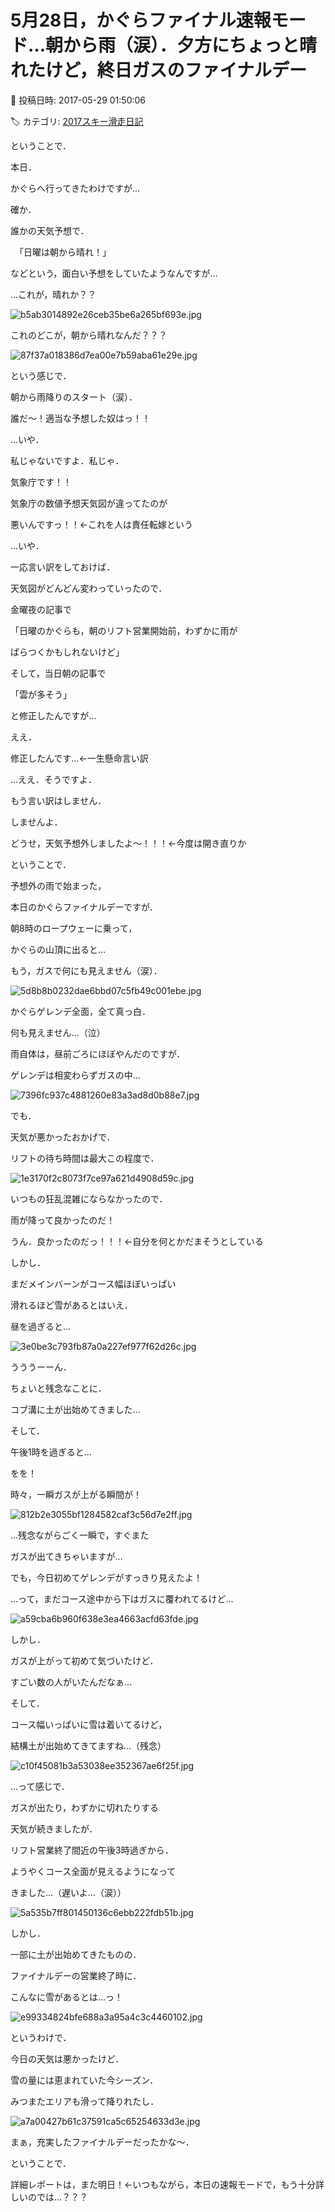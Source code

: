 # 5月28日，かぐらファイナル速報モード…朝から雨（涙）．夕方にちょっと晴れたけど，終日ガスのファイナルデー

📅 投稿日時: 2017-05-29 01:50:06

🏷️ カテゴリ: [2017スキー滑走日記](c7d777cecfc91bdf0fa464ad62c6d49ab.md)

ということで．


本日．


かぐらへ行ってきたわけですが…





確か．


誰かの天気予想で．


　「日曜は朝から晴れ！」


などという，面白い予想をしていたようなんですが…





…これが，晴れか？？




![b5ab3014892e26ceb35be6a265bf693e.jpg](images/b5ab3014892e26ceb35be6a265bf693e.jpg)




これのどこが，朝から晴れなんだ？？？




![87f37a018386d7ea00e7b59aba61e29e.jpg](images/87f37a018386d7ea00e7b59aba61e29e.jpg)




という感じで．


朝から雨降りのスタート（涙）．





誰だ～！適当な予想した奴はっ！！


…いや．


私じゃないですよ．私じゃ．


気象庁です！！


気象庁の数値予想天気図が違ってたのが


悪いんですっ！！←これを人は責任転嫁という





…いや．


一応言い訳をしておけば．


天気図がどんどん変わっていったので．


金曜夜の記事で


「日曜のかぐらも，朝のリフト営業開始前，わずかに雨が


ぱらつくかもしれないけど」


そして，当日朝の記事で


「雲が多そう」


と修正したんですが…


ええ．


修正したんです…←一生懸命言い訳





…ええ．そうですよ．


もう言い訳はしません．


しませんよ．


どうせ，天気予想外しましたよ～！！！←今度は開き直りか





ということで．


予想外の雨で始まった，


本日のかぐらファイナルデーですが．





朝8時のロープウェーに乗って，


かぐらの山頂に出ると…


もう，ガスで何にも見えません（涙）．




![5d8b8b0232dae6bbd07c5fb49c001ebe.jpg](images/5d8b8b0232dae6bbd07c5fb49c001ebe.jpg)




かぐらゲレンデ全面，全て真っ白．


何も見えません…（泣）





雨自体は，昼前ごろにほぼやんだのですが．


ゲレンデは相変わらずガスの中…




![7396fc937c4881260e83a3ad8d0b88e7.jpg](images/7396fc937c4881260e83a3ad8d0b88e7.jpg)







でも．


天気が悪かったおかげで．


リフトの待ち時間は最大この程度で．




![1e3170f2c8073f7ce97a621d4908d59c.jpg](images/1e3170f2c8073f7ce97a621d4908d59c.jpg)




いつもの狂乱混雑にならなかったので．


雨が降って良かったのだ！


うん．良かったのだっ！！！←自分を何とかだまそうとしている





しかし．


まだメインバーンがコース幅ほぼいっぱい


滑れるほど雪があるとはいえ．


昼を過ぎると…




![3e0be3c793fb87a0a227ef977f62d26c.jpg](images/3e0be3c793fb87a0a227ef977f62d26c.jpg)




うううーーん．


ちょいと残念なことに．


コブ溝に土が出始めてきました…





そして．


午後1時を過ぎると…


をを！


時々，一瞬ガスが上がる瞬間が！




![812b2e3055bf1284582caf3c56d7e2ff.jpg](images/812b2e3055bf1284582caf3c56d7e2ff.jpg)




…残念ながらごく一瞬で，すぐまた


ガスが出てきちゃいますが…





でも，今日初めてゲレンデがすっきり見えたよ！


…って，まだコース途中から下はガスに覆われてるけど…




![a59cba6b960f638e3ea4663acfd63fde.jpg](images/a59cba6b960f638e3ea4663acfd63fde.jpg)




しかし．


ガスが上がって初めて気づいたけど．


すごい数の人がいたんだなぁ…





そして．


コース幅いっぱいに雪は着いてるけど，


結構土が出始めてきてますね…（残念）




![c10f45081b3a53038ee352367ae6f25f.jpg](images/c10f45081b3a53038ee352367ae6f25f.jpg)




…って感じで．


ガスが出たり，わずかに切れたりする


天気が続きましたが．





リフト営業終了間近の午後3時過ぎから．


ようやくコース全面が見えるようになって


きました…（遅いよ…（涙））




![5a535b7ff801450136c6ebb222fdb51b.jpg](images/5a535b7ff801450136c6ebb222fdb51b.jpg)




しかし．


一部に土が出始めてきたものの．


ファイナルデーの営業終了時に．


こんなに雪があるとは…っ！




![e99334824bfe688a3a95a4c3c4460102.jpg](images/e99334824bfe688a3a95a4c3c4460102.jpg)







というわけで．


今日の天気は悪かったけど．


雪の量には恵まれていた今シーズン．


みつまたエリアも滑って降りれたし．




![a7a00427b61c37591ca5c65254633d3e.jpg](images/a7a00427b61c37591ca5c65254633d3e.jpg)




まぁ，充実したファイナルデーだったかな～．





ということで．


詳細レポートは，また明日！←いつもながら，本日の速報モードで，もう十分詳しいのでは…？？？
